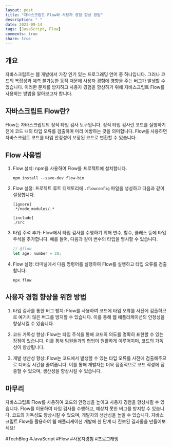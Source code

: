 ```yaml
---
layout: post
title: "자바스크립트 Flow와 사용자 경험 향상 방법"
description: " "
date: 2023-09-14
tags: [JavaScript, Flow]
comments: true
share: true
---
```


## 개요
자바스크립트는 웹 개발에서 가장 인기 있는 프로그래밍 언어 중 하나입니다. 그러나 코드의 복잡성과 예측 불가능한 동작 때문에 사용자 경험에 영향을 주는 버그가 발생할 수 있습니다. 이러한 문제를 방지하고 사용자 경험을 향상하기 위해 자바스크립트 Flow를 사용하는 방법을 알아보고자 합니다.

## 자바스크립트 Flow란?
Flow는 자바스크립트의 정적 타입 검사 도구입니다. 정적 타입 검사란 코드를 실행하기 전에 코드 내의 타입 오류를 검출하여 미리 예방하는 것을 의미합니다. Flow를 사용하면 자바스크립트 코드를 타입 안정성이 보장된 코드로 변환할 수 있습니다.

## Flow 사용법
1. Flow 설치: npm을 사용하여 Flow를 프로젝트에 설치합니다.
   ```
   npm install --save-dev flow-bin
   ```

2. Flow 설정: 프로젝트 루트 디렉토리에 `.flowconfig` 파일을 생성하고 다음과 같이 설정합니다.
   ```
   [ignore]
   .*/node_modules/.*
   
   [include]
   ./src
   ```

3. 타입 주석 추가: Flow에서 타입 검사를 수행하기 위해 변수, 함수, 클래스 등에 타입 주석을 추가합니다. 예를 들어, 다음과 같이 변수의 타입을 명시할 수 있습니다.
   ```javascript
   // @flow
   let age: number = 28;
   ```

4. Flow 실행: 터미널에서 다음 명령어를 실행하여 Flow를 실행하고 타입 오류를 검출합니다.
   ```
   npx flow
   ```

## 사용자 경험 향상을 위한 방법
1. 타입 검사를 통한 버그 방지: Flow를 사용하여 코드에 타입 오류를 사전에 검출하므로 예기치 않은 버그를 방지할 수 있습니다. 이를 통해 웹 애플리케이션의 안정성을 향상시킬 수 있습니다.

2. 코드 가독성 향상: Flow는 타입 주석을 통해 코드의 의도를 명확히 표현할 수 있는 장점이 있습니다. 이를 통해 팀원들과의 협업이 원활하게 이루어지며, 코드의 가독성이 향상됩니다.

3. 개발 생산성 향상: Flow는 코드에서 발생할 수 있는 타입 오류를 사전에 검출해주므로 디버깅 시간을 줄여줍니다. 이를 통해 개발자는 더욱 집중적으로 코드 작성에 집중할 수 있으며, 생산성을 향상시킬 수 있습니다.

## 마무리
자바스크립트 Flow를 사용하여 코드의 안정성을 높이고 사용자 경험을 향상시킬 수 있습니다. Flow를 이용하여 타입 검사를 수행하고, 예상치 못한 버그를 방지할 수 있습니다. 코드의 가독성도 향상시킬 수 있으며, 개발자의 생산성을 높일 수 있습니다. 자바스크립트 Flow를 활용하여 웹 애플리케이션 개발에 한 단계 더 진보된 결과물을 만들어보세요!

#TechBlog #JavaScript #Flow #사용자경험 #프로그래밍